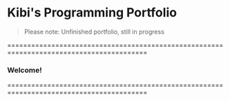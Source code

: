 # Kibi's Programming Portfolio

> Please note: Unfinished portfolio, still in progress

=========================================================================================
### Welcome!
=========================================================================================
